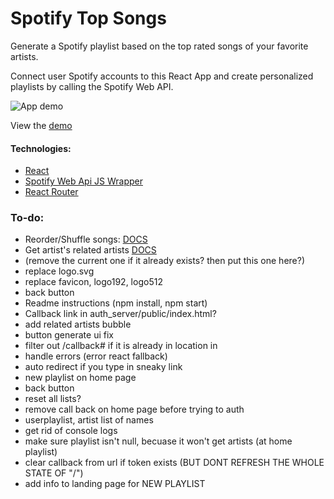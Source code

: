 # Spotify Top Songs

Generate a Spotify playlist based on the top rated songs of your favorite artists.

Connect user Spotify accounts to this React App and create personalized playlists by calling the Spotify Web API.

![App demo](./demo.gif)

View the [demo](https://master.dj6fzfb5de88f.amplifyapp.com/)

#### Technologies:
- [React](https://reactjs.org/)
- [Spotify Web Api JS Wrapper](https://github.com/JMPerez/spotify-web-api-js/blob/master/src/spotify-web-api.js)
- [React Router](https://reactrouter.com/)

### To-do:
- Reorder/Shuffle songs: [DOCS](https://developer.spotify.com/documentation/web-api/reference/#endpoint-reorder-or-replace-playlists-tracks)
- Get artist's related artists [DOCS](https://developer.spotify.com/documentation/web-api/reference/#endpoint-get-an-artists-related-artists)
- (remove the current one if it already exists? then put this one here?)
- replace logo.svg
- replace favicon, logo192, logo512
- back button
- Readme instructions (npm install, npm start)
- Callback link in auth_server/public/index.html?
- add related artists bubble 
- button generate ui fix
- filter out /callback# if it is already in location in <LoginComponent />
- handle errors (error react fallback)
- auto redirect if you type in sneaky link
- new playlist on home page
- back button
- reset all lists? 
- remove call back on home page before trying to auth
- userplaylist, artist list of names
- get rid of console logs
- make sure playlist isn't null, becuase it won't get artists (at home playlist)
- clear callback from url if token exists (BUT DONT REFRESH THE WHOLE STATE OF "/")
- add info to landing page for NEW PLAYLIST
